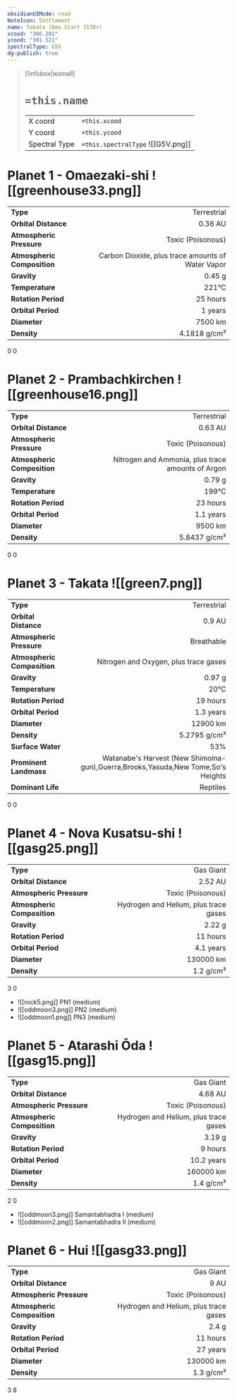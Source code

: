 ```yaml
---
obsidianUIMode: read
NoteIcon: Settlement
name: Takata (New Start 3130+)
xcood: "366.201"
ycood: "301.521"
spectralType: G5V
dg-publish: true
---
```

> [!infobox|wsmall]
> # `=this.name`
> | | |
> | - | - |
> | X coord | `=this.xcood` |
> | Y coord| `=this.ycood` |
> | Spectral Type | `=this.spectralType` ![[G5V.png]] |

# Planet 1 - Omaezaki-shi ![[greenhouse33.png]]
|                             |                           |
| --------------------------- | -------------------------:|
| **Type**                    |             Terrestrial |
| **Orbital Distance**        |   0.36 AU |
| **Atmospheric Pressure**    |       Toxic (Poisonous) |
| **Atmospheric Composition** |      Carbon Dioxide, plus trace amounts of Water Vapor |
| **Gravity**                 |        0.45 g |
| **Temperature**             |    221°C |
| **Rotation Period**         |  25 hours |
| **Orbital Period** | 1 years |
| **Diameter**                |      7500 km | 
| **Density**                 |    4.1818 g/cm³ |



0
0



# Planet 2 - Prambachkirchen ![[greenhouse16.png]]
|                             |                           |
| --------------------------- | -------------------------:|
| **Type**                    |             Terrestrial |
| **Orbital Distance**        |   0.63 AU |
| **Atmospheric Pressure**    |       Toxic (Poisonous) |
| **Atmospheric Composition** |      Nitrogen and Ammonia, plus trace amounts of Argon |
| **Gravity**                 |        0.79 g |
| **Temperature**             |    199°C |
| **Rotation Period**         |  23 hours |
| **Orbital Period** | 1.1 years |
| **Diameter**                |      9500 km | 
| **Density**                 |    5.8437 g/cm³ |



0
0



# Planet 3 - Takata ![[green7.png]]
|                             |                           |
| --------------------------- | -------------------------:|
| **Type**                    |             Terrestrial |
| **Orbital Distance**        |   0.9 AU |
| **Atmospheric Pressure**    |       Breathable |
| **Atmospheric Composition** |      Nitrogen and Oxygen, plus trace gases |
| **Gravity**                 |        0.97 g |
| **Temperature**             |    20°C |
| **Rotation Period**         |  19 hours |
| **Orbital Period** | 1.3 years |
| **Diameter**                |      12900 km | 
| **Density**                 |    5.2795 g/cm³ |
| **Surface Water**           |           53% | 
| **Prominent Landmass**      |         Watanabe's Harvest (New Shimoina-gun),Guerra,Brooks,Yasuda,New Tome,So's Heights | 
| **Dominant Life**           |         Reptiles |



0
0



# Planet 4 - Nova Kusatsu-shi ![[gasg25.png]]
|                             |                           |
| --------------------------- | -------------------------:|
| **Type**                    |             Gas Giant |
| **Orbital Distance**        |   2.52 AU |
| **Atmospheric Pressure**    |       Toxic (Poisonous) |
| **Atmospheric Composition** |      Hydrogen and Helium, plus trace gases |
| **Gravity**                 |        2.22 g |
| **Rotation Period**         |  11 hours |
| **Orbital Period** | 4.1 years |
| **Diameter**                |      130000 km | 
| **Density**                 |    1.2 g/cm³ |



3
0

- ![[rock5.png]] PN1 (medium)
- ![[oddmoon3.png]] PN2 (medium)
- ![[oddmoon1.png]] PN3 (medium)


# Planet 5 - Atarashi Ōda ![[gasg15.png]]
|                             |                           |
| --------------------------- | -------------------------:|
| **Type**                    |             Gas Giant |
| **Orbital Distance**        |   4.68 AU |
| **Atmospheric Pressure**    |       Toxic (Poisonous) |
| **Atmospheric Composition** |      Hydrogen and Helium, plus trace gases |
| **Gravity**                 |        3.19 g |
| **Rotation Period**         |  9 hours |
| **Orbital Period** | 10.2 years |
| **Diameter**                |      160000 km | 
| **Density**                 |    1.4 g/cm³ |



2
0

- ![[oddmoon3.png]] Samantabhadra I (medium)
- ![[oddmoon2.png]] Samantabhadra II (medium)


# Planet 6 - Hui ![[gasg33.png]]
|                             |                           |
| --------------------------- | -------------------------:|
| **Type**                    |             Gas Giant |
| **Orbital Distance**        |   9 AU |
| **Atmospheric Pressure**    |       Toxic (Poisonous) |
| **Atmospheric Composition** |      Hydrogen and Helium, plus trace gases |
| **Gravity**                 |        2.4 g |
| **Rotation Period**         |  11 hours |
| **Orbital Period** | 27 years |
| **Diameter**                |      130000 km | 
| **Density**                 |    1.3 g/cm³ |



3
8



